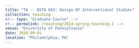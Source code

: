 ```yaml
---
title: "TA -- BSTA 661: Design Of Interventional Studies"
collection: teaching
<!-- type: "Graduate Course" -->
<!-- permalink: /teaching/2014-spring-teaching-1 -->
venue: "University of Pennsylvania"
date: 2020-09-01
location: "Philadelphia, PA"
---
```



